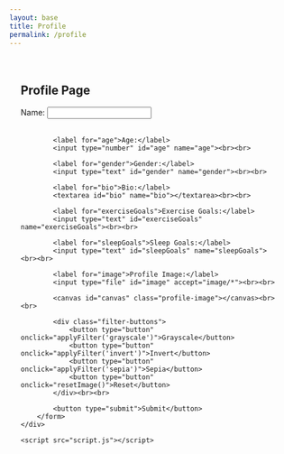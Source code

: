```yaml
---
layout: base
title: Profile
permalink: /profile
---
```

<html lang="en">
<head>
    <meta charset="UTF-8">
    <meta name="viewport" content="width=device-width, initial-scale=1.0">
    <title>Profile Page</title>
    <style>
        .profile-container {
            max-width: 600px;
            margin: 0 auto;
            padding: 20px;
        }
        .profile-image {
            width: 100%;
            max-width: 300px;
        }
        .filter-buttons {
            margin-top: 10px;
        }
        .filter-buttons button {
            margin-right: 10px;
        }
    </style>
</head>
<body>
    <div class="profile-container">
        <h2>Profile Page</h2>
        <form id="profile-form">
            <label for="name">Name:</label>
            <input type="text" id="name" name="name"><br><br>

            <label for="age">Age:</label>
            <input type="number" id="age" name="age"><br><br>

            <label for="gender">Gender:</label>
            <input type="text" id="gender" name="gender"><br><br>

            <label for="bio">Bio:</label>
            <textarea id="bio" name="bio"></textarea><br><br>

            <label for="exerciseGoals">Exercise Goals:</label>
            <input type="text" id="exerciseGoals" name="exerciseGoals"><br><br>

            <label for="sleepGoals">Sleep Goals:</label>
            <input type="text" id="sleepGoals" name="sleepGoals"><br><br>

            <label for="image">Profile Image:</label>
            <input type="file" id="image" accept="image/*"><br><br>

            <canvas id="canvas" class="profile-image"></canvas><br><br>

            <div class="filter-buttons">
                <button type="button" onclick="applyFilter('grayscale')">Grayscale</button>
                <button type="button" onclick="applyFilter('invert')">Invert</button>
                <button type="button" onclick="applyFilter('sepia')">Sepia</button>
                <button type="button" onclick="resetImage()">Reset</button>
            </div><br><br>

            <button type="submit">Submit</button>
        </form>
    </div>

    <script src="script.js"></script>
</body>
</html>
